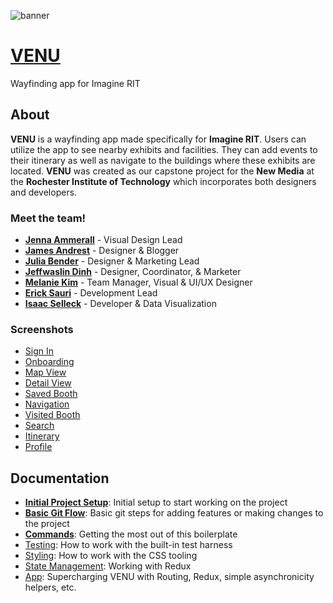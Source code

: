 ![banner](http://i.imgur.com/RunuALd.jpg "VENU")
# [VENU](https://ritvenu.com)
Wayfinding app for Imagine RIT

## About
**VENU** is a wayfinding app made specifically for **Imagine RIT**. Users can utilize the app to see nearby exhibits and facilities. They can add events to their itinerary as well as navigate to the buildings where these exhibits are located. **VENU** was created as our capstone project for the **New Media** at the **Rochester Institute of Technology** which incorporates both designers and developers.

### Meet the team!

* [**Jenna Ammerall**](http://jra1798.cias.rit.edu/) - Visual Design Lead
* [**James Andrest**](http://www.jamusandrest.com/) - Designer & Blogger
* [**Julia Bender**](https://juliabender.myportfolio.com/) - Designer & Marketing Lead
* [**Jeffwaslin Dinh**](https://www.jeffdinh.net/) - Designer, Coordinator, & Marketer
* [**Melanie Kim**](http://melaniejkim.com/) - Team Manager, Visual & UI/UX Designer
* [**Erick Sauri**](http://ericksauri.com) - Development Lead
* [**Isaac Selleck**](https://people.rit.edu/ixs5214/portfolio/) - Developer & Data Visualization

### Screenshots
* [Sign In](http://i.imgur.com/w9JLMxE.png "Sign In")
* [Onboarding](http://i.imgur.com/3CeVTle.png "Enable Location")
* [Map View](http://i.imgur.com/OPbXZa9.png "Map")
* [Detail View](http://i.imgur.com/mrtQtQc.png "Detail")
* [Saved Booth](http://i.imgur.com/m0hcVds.png "Saved Booth")
* [Navigation](http://i.imgur.com/o8iTYgP.png "Navigation")
* [Visited Booth](http://i.imgur.com/uDBeHv9.png "Visited Booth")
* [Search](http://i.imgur.com/SjaHP4y.png "Search")
* [Itinerary](http://i.imgur.com/0c7v9Cu.png "Itinerary")
* [Profile](http://i.imgur.com/QrbfTH7.png "Profile")


## Documentation
- [**Initial Project Setup**](docs/git/setup.md): Initial setup to start working on the project
- [**Basic Git Flow**](docs/git/gitbasics.md): Basic git steps for adding features or making changes to the project
- [**Commands**](docs/general/commands.md): Getting the most out of this boilerplate
- [Testing](docs/testing): How to work with the built-in test harness
- [Styling](docs/css): How to work with the CSS tooling
- [State Management](docs/js/state.md): Working with Redux
- [App](docs/js): Supercharging VENU with Routing, Redux, simple
  asynchronicity helpers, etc.